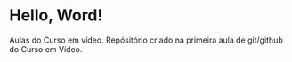 # Hello, Word!
 Aulas do Curso em vídeo.
 Repósitório criado na primeira aula de git/github do Curso em Vídeo.
